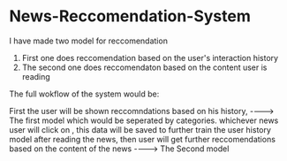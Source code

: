 # News-Reccomendation-System

I have made two model for reccomendation
1) First one does reccomendation based on the user's interaction history
2) The second one does reccomendaton based on the content user is reading

The full wokflow of the system would be:

First the user will be shown reccomndations based on his history, ----> The first model
which would be seperated by categories.
whichever news user will click on , this data will be saved to further train the user history model
after reading the news, then user will get further reccomendations based on the content of the news ----> The Second model

